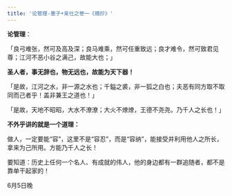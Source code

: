 ```yaml
---
title: '论管理-墨子•亲仕之卷一《摘抄》'
---
```

  
__论管理__：

「良弓难张，然可及高及深；良马难乘，然可任重致远；良才难令，然可致君见尊；江河不恶小谷之满己，故能大也；」  

**圣人者，事无辞也，物无远也，故能为天下器！**  

「是故，江河之水，非一源之水也；千鎰之裘，非一狐之白也；夫恶有同方取不取同而己者乎！盖非兼王之道也！」

「是故，天地不昭昭，大水不潦潦；大火不燎燎，王德不尧尧。乃千人之长也！」

__不外乎讲的就是一个道理：__

做人，一定要能“容”，这里不是“容忍”，而是“容纳”，能接受并利用他人之所长，拿来为己所用。方能乃千人之长！

要知道：历史上任何一个名人、有成就的伟人，他的身边都有一群追随者，都不是靠单干起家的！ 

6月5日晚